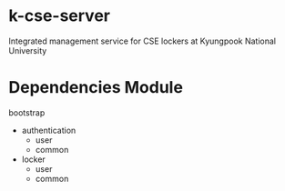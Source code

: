 # k-cse-server
Integrated management service for CSE lockers at Kyungpook National University

# Dependencies Module


bootstrap
- authentication
  - user
  - common
- locker
  - user
  - common
